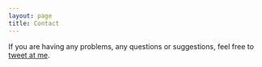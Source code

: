 ```yaml
---
layout: page
title: Contact
---
```


If you are having any problems, any questions or suggestions, feel free to [tweet at me](https://twitter.com/intent/tweet?text=%40yawnkinsfolk).
